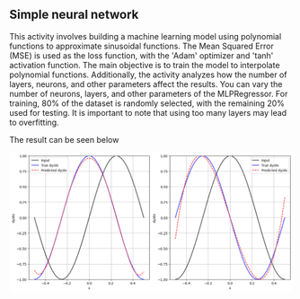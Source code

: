 ## Simple neural network

This activity involves building a machine learning model using polynomial functions to approximate sinusoidal functions. The Mean Squared Error (MSE) is used as the loss function, with the 'Adam' optimizer and 'tanh' activation function. The main objective is to train the model to interpolate polynomial functions. Additionally, the activity analyzes how the number of layers, neurons, and other parameters affect the results. You can vary the number of neurons, layers, and other parameters of the MLPRegressor. For training, 80% of the dataset is randomly selected, with the remaining 20% used for testing. It is important to note that using too many layers may lead to overfitting.

The result can be seen below

![alt text](image.png)